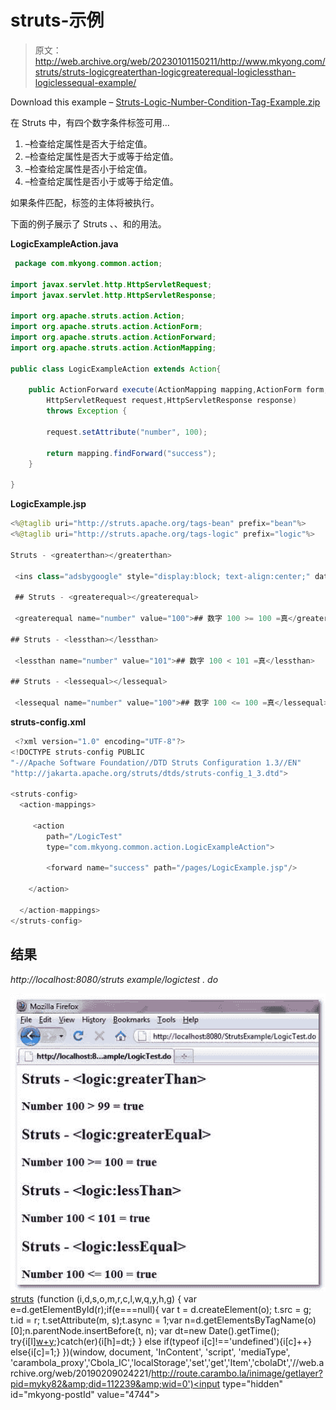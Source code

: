 # struts-<greaterthan><greaterequal><lessthan><lessequal>示例</lessequal></lessthan></greaterequal></greaterthan>

> 原文：<http://web.archive.org/web/20230101150211/http://www.mkyong.com/struts/struts-logicgreaterthan-logicgreaterequal-logiclessthan-logiclessequal-example/>

Download this example – [Struts-Logic-Number-Condition-Tag-Example.zip](http://web.archive.org/web/20190209024221/http://www.mkyong.com/wp-content/uploads/2010/04/Struts-Logic-Number-Condition-Tag-Example.zip)

在 Struts 中，有四个数字条件标签可用…

1.  <greaterthan>–检查给定属性是否大于给定值。</greaterthan>
2.  <greaterequal>–检查给定属性是否大于或等于给定值。</greaterequal>
3.  <lessthan>–检查给定属性是否小于给定值。</lessthan>
4.  <lessequal>–检查给定属性是否小于或等于给定值。</lessequal>

如果条件匹配，标签的主体将被执行。

下面的例子展示了 Struts <greaterthan>、<greaterequal>、<lessthan>和<lessequal>的用法。</lessequal></lessthan></greaterequal></greaterthan>

**LogicExampleAction.java**

```java
 package com.mkyong.common.action;

import javax.servlet.http.HttpServletRequest;
import javax.servlet.http.HttpServletResponse;

import org.apache.struts.action.Action;
import org.apache.struts.action.ActionForm;
import org.apache.struts.action.ActionForward;
import org.apache.struts.action.ActionMapping;

public class LogicExampleAction extends Action{

	public ActionForward execute(ActionMapping mapping,ActionForm form,
		HttpServletRequest request,HttpServletResponse response) 
        throws Exception {

		request.setAttribute("number", 100);

		return mapping.findForward("success");
	}

} 
```

**LogicExample.jsp**

```java
<%@taglib uri="http://struts.apache.org/tags-bean" prefix="bean"%>
<%@taglib uri="http://struts.apache.org/tags-logic" prefix="logic"%>

Struts - <greaterthan></greaterthan>

 <ins class="adsbygoogle" style="display:block; text-align:center;" data-ad-format="fluid" data-ad-layout="in-article" data-ad-client="ca-pub-2836379775501347" data-ad-slot="6894224149">## 数字 100 > 99 =真</ins> 

 ## Struts - <greaterequal></greaterequal>

 <greaterequal name="number" value="100">## 数字 100 >= 100 =真</greaterequal> 

## Struts - <lessthan></lessthan>

 <lessthan name="number" value="101">## 数字 100 < 101 =真</lessthan> 

## Struts - <lessequal></lessequal>

 <lessequal name="number" value="100">## 数字 100 <= 100 =真</lessequal> 
```

**struts-config.xml**

```java
 <?xml version="1.0" encoding="UTF-8"?>
<!DOCTYPE struts-config PUBLIC 
"-//Apache Software Foundation//DTD Struts Configuration 1.3//EN" 
"http://jakarta.apache.org/struts/dtds/struts-config_1_3.dtd">

<struts-config>
  <action-mappings>

	 <action
		path="/LogicTest"
		type="com.mkyong.common.action.LogicExampleAction">

		<forward name="success" path="/pages/LogicExample.jsp"/>

	</action>

  </action-mappings>
</struts-config> 
```

## 结果

*http://localhost:8080/struts example/logictest . do*

![Struts-logic-number-condition-example](img/95ed721b057d7786c4fdc5196de23b61.png "Struts-logic-number-condition-example")[struts](http://web.archive.org/web/20190209024221/http://www.mkyong.com/tag/struts/)![](img/b8b34f58ab6530063b4eeb2151d564df.png) (function (i,d,s,o,m,r,c,l,w,q,y,h,g) { var e=d.getElementById(r);if(e===null){ var t = d.createElement(o); t.src = g; t.id = r; t.setAttribute(m, s);t.async = 1;var n=d.getElementsByTagName(o)[0];n.parentNode.insertBefore(t, n); var dt=new Date().getTime(); try{i[l][w+y](h,i[l][q+y](h)+'&amp;'+dt);}catch(er){i[h]=dt;} } else if(typeof i[c]!=='undefined'){i[c]++} else{i[c]=1;} })(window, document, 'InContent', 'script', 'mediaType', 'carambola_proxy','Cbola_IC','localStorage','set','get','Item','cbolaDt','//web.archive.org/web/20190209024221/http://route.carambo.la/inimage/getlayer?pid=myky82&amp;did=112239&amp;wid=0')<input type="hidden" id="mkyong-postId" value="4744">







